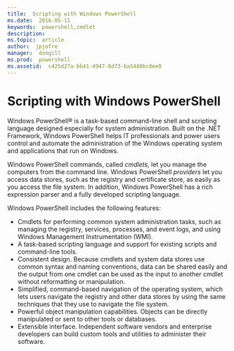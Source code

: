 ```yaml
---
title:  Scripting with Windows PowerShell
ms.date:  2016-05-11
keywords:  powershell,cmdlet
description:  
ms.topic:  article
author:  jpjofre
manager:  dongill
ms.prod:  powershell
ms.assetid:  c425d27a-bb41-4947-8d73-ba5480bc8ee0
---
```


# Scripting with Windows PowerShell

Windows PowerShell® is a task-based command-line shell and scripting language designed especially for system administration. Built on the .NET Framework, Windows PowerShell helps IT professionals and power users control and automate the administration of the Windows operating system and applications that run on Windows.

Windows PowerShell commands, called *cmdlets*, let you manage the computers from the command line. Windows PowerShell *providers* let you access data stores, such as the registry and certificate store, as easily as you access the file system. In addition, Windows PowerShell has a rich expression parser and a fully developed scripting language.

Windows PowerShell includes the following features:

-   Cmdlets for performing common system administration tasks, such as managing the registry, services, processes, and event logs, and using Windows Management Instrumentation (WMI).
-   A task-based scripting language and support for existing scripts and command-line tools.
-   Consistent design. Because cmdlets and system data stores use common syntax and naming conventions, data can be shared easily and the output from one cmdlet can be used as the input to another cmdlet without reformatting or manipulation.
-   Simplified, command-based navigation of the operating system, which lets users navigate the registry and other data stores by using the same techniques that they use to navigate the file system.
-   Powerful object manipulation capabilities. Objects can be directly manipulated or sent to other tools or databases.
-   Extensible interface. Independent software vendors and enterprise developers can build custom tools and utilities to administer their software.

